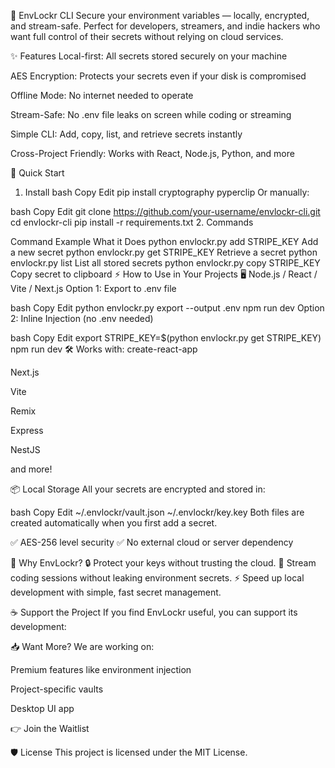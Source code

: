 🔐 EnvLockr CLI
Secure your environment variables — locally, encrypted, and stream-safe.
Perfect for developers, streamers, and indie hackers who want full control of their secrets without relying on cloud services.

✨ Features
Local-first: All secrets stored securely on your machine

AES Encryption: Protects your secrets even if your disk is compromised

Offline Mode: No internet needed to operate

Stream-Safe: No .env file leaks on screen while coding or streaming

Simple CLI: Add, copy, list, and retrieve secrets instantly

Cross-Project Friendly: Works with React, Node.js, Python, and more

🚀 Quick Start
1. Install
bash
Copy
Edit
pip install cryptography pyperclip
Or manually:

bash
Copy
Edit
git clone https://github.com/your-username/envlockr-cli.git
cd envlockr-cli
pip install -r requirements.txt
2. Commands

Command Example	What it Does
python envlockr.py add STRIPE_KEY	Add a new secret
python envlockr.py get STRIPE_KEY	Retrieve a secret
python envlockr.py list	List all stored secrets
python envlockr.py copy STRIPE_KEY	Copy secret to clipboard
⚡ How to Use in Your Projects
🖥 Node.js / React / Vite / Next.js
Option 1: Export to .env file

bash
Copy
Edit
python envlockr.py export --output .env
npm run dev
Option 2: Inline Injection (no .env needed)

bash
Copy
Edit
export STRIPE_KEY=$(python envlockr.py get STRIPE_KEY)
npm run dev
🛠 Works with:
create-react-app

Next.js

Vite

Remix

Express

NestJS

and more!

📦 Local Storage
All your secrets are encrypted and stored in:

bash
Copy
Edit
~/.envlockr/vault.json
~/.envlockr/key.key
Both files are created automatically when you first add a secret.

✅ AES-256 level security
✅ No external cloud or server dependency

💬 Why EnvLockr?
🔒 Protect your keys without trusting the cloud.
🎥 Stream coding sessions without leaking environment secrets.
⚡ Speed up local development with simple, fast secret management.

☕ Support the Project
If you find EnvLockr useful, you can support its development:


📥 Want More?
We are working on:

Premium features like environment injection

Project-specific vaults

Desktop UI app

👉 Join the Waitlist

🛡 License
This project is licensed under the MIT License.